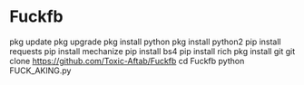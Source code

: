 # Fuckfb
pkg update
pkg upgrade
pkg install python
pkg install python2
pip install requests
pip install mechanize
pip install bs4
pip install rich
pkg install git
git clone https://github.com/Toxic-Aftab/Fuckfb
cd Fuckfb
python FUCK_AKING.py
